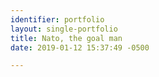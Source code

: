 ```yaml
---
identifier: portfolio
layout: single-portfolio
title: Nato, the goal man
date: 2019-01-12 15:37:49 -0500

---
```

